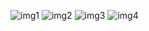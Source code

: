 ![img1](https://user-images.githubusercontent.com/82242888/115339129-72f06e00-a1a4-11eb-9961-4090cbd6599f.jpg)
![img2](https://user-images.githubusercontent.com/82242888/115339132-74ba3180-a1a4-11eb-8a17-1af6a4f13be7.jpg)
![img3](https://user-images.githubusercontent.com/82242888/115339138-75eb5e80-a1a4-11eb-862b-d7f62e6e4b6e.jpg)
![img4](https://user-images.githubusercontent.com/82242888/115339150-78e64f00-a1a4-11eb-927e-b0ccd4dcce9a.jpg)
